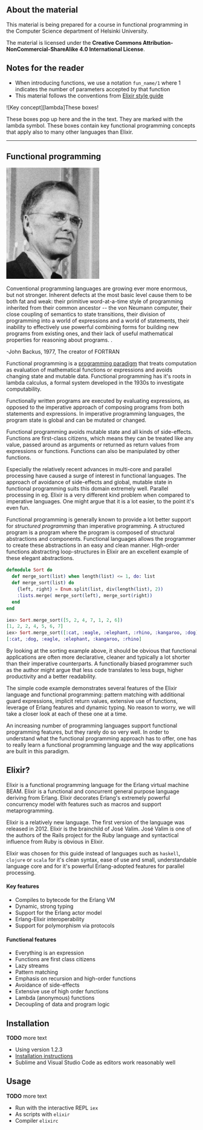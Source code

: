[lambda]: img/lambda.png
[backus]: img/backus2.gif

## <a name="about_material"></a>About the material

This material is being prepared for a course in functional programming in the Computer Science department of Helsinki University.

The material is licensed under the **Creative Commons Attribution-NonCommercial-ShareAlike 4.0 International License**.

## <a name="material_notes"></a>Notes for the reader

* When introducing functions, we use a notation `fun_name/1` where 1 indicates the number of parameters accepted by that function
* This material follows the conventions from [Elixir style guide](https://github.com/niftyn8/elixir_style_guide)

<div class="key-concept">
  ![Key concept][lambda]<span>These boxes!</span>
  <p>These boxes pop up here and the in the text. They are marked with the lambda symbol. These boxes contain key functional programming concepts that apply also to many other languages than Elixir.</p> 
</div>

***

## <a name="functional_programming"></a>Functional programming
![John Backus][backus]<div class="quote"><p>Conventional programming languages are growing ever more enormous, but not stronger. Inherent defects at the most basic level cause them to be both fat and weak: their primitive word-at-a-time style of programming inherited from their common ancestor -- the von
Neumann computer, their close coupling of semantics to state transitions, their division of programming into a world of expressions and a world of statements, their inability to effectively use powerful combining forms for
building new programs from existing ones, and their lack of useful mathematical properties for reasoning about programs. .</p>
    <span class="quotee">-John Backus, 1977, The creator of FORTRAN</span>
</div>

Functional programming is a [programming paradigm](https://en.wikipedia.org/wiki/Programming_paradigm) that treats computation as evaluation of mathematical functions or expressions and avoids changing state and mutable data. Functional programming has it's roots in lambda calculus, a formal system developed in the 1930s to investigate computability.

Functionally written programs are executed by evaluating expressions, as opposed to the imperative approach of composing programs from both statements and expressions. In imperative programming languages, the program state is global and can be mutated or changed.

Functional programming avoids mutable state and all kinds of side-effects. Functions are first-class citizens, which means they can be treated like any value, passed around as arguments or returned as return values from expressions or functions. Functions can also be manipulated by other functions. 

Especially the relatively recent advances in multi-core and parallel processing have caused a surge of interest in functional languages. The approach of avoidance of side-effects and global, mutable state in functional programming suits this domain extremely well. Parallel processing in eg. Elixir is a very different kind problem when compared to imperative languages. One might argue that it is a lot easier, to the point it's even fun.

Functional programming is generally known to provide a lot better support for *structured programming* than imperative programming. A structured program is a program where the program is composed of structural abstractions and components. Functional languages allows the programmer to create these abstractions in an easy and clean manner. High-order functions abstracting loop-structures in Elixir are an excellent example of these elegant abstractions.

```elixir
defmodule Sort do
  def merge_sort(list) when length(list) <= 1, do: list
  def merge_sort(list) do
    {left, right} = Enum.split(list, div(length(list), 2))
    :lists.merge( merge_sort(left), merge_sort(right))
  end
end
```

```elixir
iex> Sort.merge_sort([5, 2, 4, 7, 1, 2, 6])
[1, 2, 2, 4, 5, 6, 7]
iex> Sort.merge_sort([:cat, :eagle, :elephant, :rhino, :kangaroo, :dog])
[:cat, :dog, :eagle, :elephant, :kangaroo, :rhino]

```

By looking at the sorting example above, it should be obvious that functional applications are often more declarative, cleaner and typically a lot shorter than their imperative counterparts. A functionally biased programmer such as the author might argue that less code translates to less bugs, higher productivity and a better readability.

The simple code example demonstrates several features of the Elixir language and functional programming: pattern matching with additional guard expressions, implicit return values, extensive use of functions, leverage of Erlang features and dynamic typing. No reason to worry, we will take a closer look at each of these one at a time.

An increasing number of programming languages support functional programming features, but they rarely do so very well. In order to understand what the functional programming approach has to offer, one has to really learn a functional programming language and the way applications are built in this paradigm.

## <a name="elixir"></a>Elixir?

Elixir is a functional programming language for the Erlang virtual machine BEAM. Elixir is a functional and concurrent general purpose language deriving from Erlang. Elixir decorates Erlang's extremely powerful concurrency model with features such as macros and support metaprogramming. 

Elixir is a relatively new language. The first version of the language was released in 2012. Elixir is the brainchild of José Valim. José Valim is one of the authors of the Rails project for the Ruby language and syntactical influence from Ruby is obvious in Elixir.

Elixir was chosen for this guide instead of languages such as `haskell`, `clojure` or `scala` for it's clean syntax, ease of use and small, understandable language core and for it's powerful Erlang-adopted features for parallel processing. 

#### <a name="elixir_key_features"></a>Key features

* Compiles to bytecode for the Erlang VM
* Dynamic, strong typing
* Support for the Erlang actor model
* Erlang-Elixir interoperability
* Support for polymorphism via protocols

#### <a name="elixir_functional_features"></a>Functional features

* Everything is an expression
* Functions are first class citizens
* Lazy streams
* Pattern matching
* Emphasis on recursion and high-order functions
* Avoidance of side-effects
* Extensive use of high order functions
* Lambda (anonymous) functions
* Decoupling of data and program logic

## <a name="elixir_installation"></a>Installation

**TODO** more text

* Using version 1.2.3
* [Installation instructions](http://elixir-lang.org/install.html)
* Sublime and Visual Studio Code as editors work reasonably well

## <a name="elixir_usage"></a>Usage

**TODO** more text

* Run with the interactive REPL `iex`
* As scripts with  `elixir`
* Compiler `elixirc`